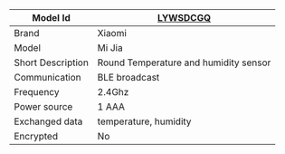 
|Model Id|[LYWSDCGQ](./../../src/devices/LYWSDCGQ_json.h)|
|-|-|
|Brand|Xiaomi|
|Model|Mi Jia|
|Short Description|Round Temperature and humidity sensor|
|Communication|BLE broadcast|
|Frequency|2.4Ghz|
|Power source|1 AAA|
|Exchanged data|temperature, humidity|
|Encrypted|No|
